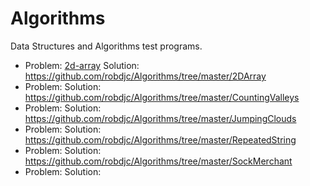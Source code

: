 # Algorithms
Data Structures and Algorithms test programs.

* Problem: [2d-array](https://www.hackerrank.com/challenges/2d-array/problem) Solution: https://github.com/robdjc/Algorithms/tree/master/2DArray
* Problem: [](https://www.hackerrank.com/challenges/counting-valleys/problem) Solution: https://github.com/robdjc/Algorithms/tree/master/CountingValleys
* Problem: [](https://www.hackerrank.com/challenges/jumping-on-the-clouds/problem) Solution: https://github.com/robdjc/Algorithms/tree/master/JumpingClouds
* Problem: [](https://www.hackerrank.com/challenges/repeated-string/problem) Solution: https://github.com/robdjc/Algorithms/tree/master/RepeatedString
* Problem: [](https://www.hackerrank.com/challenges/sock-merchant/problem) Solution: https://github.com/robdjc/Algorithms/tree/master/SockMerchant
* Problem: [](https://www.hackerrank.com/challenges/new-year-chaos) Solution: 
